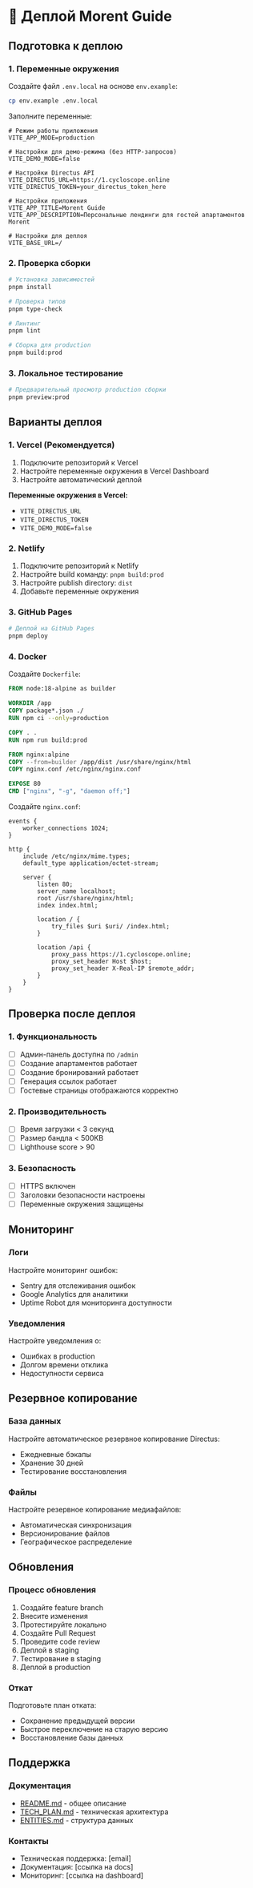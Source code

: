 # 🚀 Деплой Morent Guide

## Подготовка к деплою

### 1. Переменные окружения

Создайте файл `.env.local` на основе `env.example`:

```bash
cp env.example .env.local
```

Заполните переменные:

```env
# Режим работы приложения
VITE_APP_MODE=production

# Настройки для демо-режима (без HTTP-запросов)
VITE_DEMO_MODE=false

# Настройки Directus API
VITE_DIRECTUS_URL=https://1.cycloscope.online
VITE_DIRECTUS_TOKEN=your_directus_token_here

# Настройки приложения
VITE_APP_TITLE=Morent Guide
VITE_APP_DESCRIPTION=Персональные лендинги для гостей апартаментов Morent

# Настройки для деплоя
VITE_BASE_URL=/
```

### 2. Проверка сборки

```bash
# Установка зависимостей
pnpm install

# Проверка типов
pnpm type-check

# Линтинг
pnpm lint

# Сборка для production
pnpm build:prod
```

### 3. Локальное тестирование

```bash
# Предварительный просмотр production сборки
pnpm preview:prod
```

## Варианты деплоя

### 1. Vercel (Рекомендуется)

1. Подключите репозиторий к Vercel
2. Настройте переменные окружения в Vercel Dashboard
3. Настройте автоматический деплой

**Переменные окружения в Vercel:**
- `VITE_DIRECTUS_URL`
- `VITE_DIRECTUS_TOKEN`
- `VITE_DEMO_MODE=false`

### 2. Netlify

1. Подключите репозиторий к Netlify
2. Настройте build команду: `pnpm build:prod`
3. Настройте publish directory: `dist`
4. Добавьте переменные окружения

### 3. GitHub Pages

```bash
# Деплой на GitHub Pages
pnpm deploy
```

### 4. Docker

Создайте `Dockerfile`:

```dockerfile
FROM node:18-alpine as builder

WORKDIR /app
COPY package*.json ./
RUN npm ci --only=production

COPY . .
RUN npm run build:prod

FROM nginx:alpine
COPY --from=builder /app/dist /usr/share/nginx/html
COPY nginx.conf /etc/nginx/nginx.conf

EXPOSE 80
CMD ["nginx", "-g", "daemon off;"]
```

Создайте `nginx.conf`:

```nginx
events {
    worker_connections 1024;
}

http {
    include /etc/nginx/mime.types;
    default_type application/octet-stream;

    server {
        listen 80;
        server_name localhost;
        root /usr/share/nginx/html;
        index index.html;

        location / {
            try_files $uri $uri/ /index.html;
        }

        location /api {
            proxy_pass https://1.cycloscope.online;
            proxy_set_header Host $host;
            proxy_set_header X-Real-IP $remote_addr;
        }
    }
}
```

## Проверка после деплоя

### 1. Функциональность

- [ ] Админ-панель доступна по `/admin`
- [ ] Создание апартаментов работает
- [ ] Создание бронирований работает
- [ ] Генерация ссылок работает
- [ ] Гостевые страницы отображаются корректно

### 2. Производительность

- [ ] Время загрузки < 3 секунд
- [ ] Размер бандла < 500KB
- [ ] Lighthouse score > 90

### 3. Безопасность

- [ ] HTTPS включен
- [ ] Заголовки безопасности настроены
- [ ] Переменные окружения защищены

## Мониторинг

### Логи

Настройте мониторинг ошибок:
- Sentry для отслеживания ошибок
- Google Analytics для аналитики
- Uptime Robot для мониторинга доступности

### Уведомления

Настройте уведомления о:
- Ошибках в production
- Долгом времени отклика
- Недоступности сервиса

## Резервное копирование

### База данных

Настройте автоматическое резервное копирование Directus:
- Ежедневные бэкапы
- Хранение 30 дней
- Тестирование восстановления

### Файлы

Настройте резервное копирование медиафайлов:
- Автоматическая синхронизация
- Версионирование файлов
- Географическое распределение

## Обновления

### Процесс обновления

1. Создайте feature branch
2. Внесите изменения
3. Протестируйте локально
4. Создайте Pull Request
5. Проведите code review
6. Деплой в staging
7. Тестирование в staging
8. Деплой в production

### Откат

Подготовьте план отката:
- Сохранение предыдущей версии
- Быстрое переключение на старую версию
- Восстановление базы данных

## Поддержка

### Документация

- [README.md](../README.md) - общее описание
- [TECH_PLAN.md](../TECH_PLAN.md) - техническая архитектура
- [ENTITIES.md](../ENTITIES.md) - структура данных

### Контакты

- Техническая поддержка: [email]
- Документация: [ссылка на docs]
- Мониторинг: [ссылка на dashboard]
